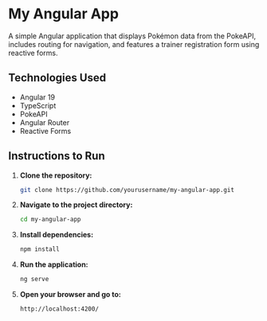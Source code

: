 # My Angular App

A simple Angular application that displays Pokémon data from the PokeAPI, includes routing for navigation, and features a trainer registration form using reactive forms.

## Technologies Used

- Angular 19
- TypeScript
- PokeAPI
- Angular Router
- Reactive Forms

## Instructions to Run

1. **Clone the repository:**

    ```bash
    git clone https://github.com/yourusername/my-angular-app.git
    ```

2. **Navigate to the project directory:**

    ```bash
    cd my-angular-app
    ```

3. **Install dependencies:**

    ```bash
    npm install
    ```

4. **Run the application:**

    ```bash
    ng serve
    ```

5. **Open your browser and go to:**

    ```
    http://localhost:4200/
    ```